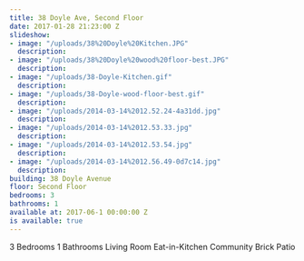 ```yaml
---
title: 38 Doyle Ave, Second Floor
date: 2017-01-28 21:23:00 Z
slideshow:
- image: "/uploads/38%20Doyle%20Kitchen.JPG"
  description:
- image: "/uploads/38%20Doyle%20wood%20floor-best.JPG"
  description:
- image: "/uploads/38-Doyle-Kitchen.gif"
  description:
- image: "/uploads/38-Doyle-wood-floor-best.gif"
  description:
- image: "/uploads/2014-03-14%2012.52.24-4a31dd.jpg"
  description:
- image: "/uploads/2014-03-14%2012.53.33.jpg"
  description:
- image: "/uploads/2014-03-14%2012.53.54.jpg"
  description:
- image: "/uploads/2014-03-14%2012.56.49-0d7c14.jpg"
  description:
building: 38 Doyle Avenue
floor: Second Floor
bedrooms: 3
bathrooms: 1
available at: 2017-06-1 00:00:00 Z
is available: true
---
```


3 Bedrooms
1 Bathrooms
Living Room
Eat-in-Kitchen
Community Brick Patio

